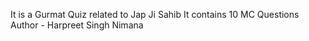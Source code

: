 It is a Gurmat Quiz related to Jap Ji Sahib
It contains 10 MC Questions 
Author - Harpreet Singh Nimana
